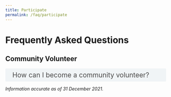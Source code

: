 ```yaml
---
title: Participate
permalink: /faq/participate
---  
```

<style>

input {
	display: none;
}
label {
	display: block;
	padding: 8px 22px;
	margin: 0 0 5px 0;
	cursor: pointor;
	background: #F0F4F6;
	border-radius: 3px;
	color: #484848;
	transition: ease .5s;
	font-size: 1.5em;
}

label:hover {
	background: #4a96b0;
	color: #FFF;
}

.accordion-content {
	/* background: #E2E5F6; */
	padding: 10px 0px 30px 30px;
	/* border: 1px solid #484848; */
	margin: 0 0 1px 0;
	border-radius: 3px;
}

input + label + .accordion-content {
	display: none;
}

input:checked + label + .accordion-content {
	display: none;
}

input:checked + label + .accordion-content {
	display: block;
}

</style>
<!-- End of accordion -->

<div class="container">

<a name="participate"></a>
<h1><b>Frequently Asked Questions</b></h1>
	
<h2 id="community-volunteer">Community Volunteer</h2>
<div>
	<input type="checkbox" id="title1"  /><label for="title1">How can I become a community volunteer?</label>
	<div class="accordion-content">
		<p>Protecting the environment is everyone&#39;s responsibility. You can make a difference by being an environment volunteer with the National Environment Agency (NEA) and PUB, Singapore&#39;s National Water Agency.<br>
			<br>
			NEA is recruiting <a href="http://www.nea.gov.sg/programmes-grants/volunteering/community-volunteer-programme" target="_blank">Community Volunteers (CVs)</a> to educate the public on environmental offences. The primary role of a CV is to educate environmental offenders to stop the offending acts and encourage greater ownership of the environment. Training will be provided by NEA. If an offender does not heed the repeated advice of a CV, the CV is empowered to take down the particulars of the non-compliant offender for NEA&#39;s consideration to follow through with enforcement action.<br>
			<br>
			NEA also has other volunteering opportunities such as SG Clean Ambassadors who support the SG Clean Campaign by working with our 3P (People, Public and Private) partners to promote good personal habits and social norms to raise standards of cleanliness and public hygiene, and safeguard public health. If you share our vision and passion to make SG Clean a way of life, we welcome you to <a href="https://form.gov.sg/#!/5e7484a2ca6a010011862c59" target="_blank">sign up</a> as an SG Clean Ambassador.<br>
			<br>
			PUB also has a <a href="https://www.pub.gov.sg/getinvolved/volunteers" target="_blank">volunteer programme</a> where you can do your part for water at the Singapore World Water Day events and public outreach activities.
		</p>
</div>
</div>
<p><i>Information accurate as of 31 December 2021.</i></p>
</div>
